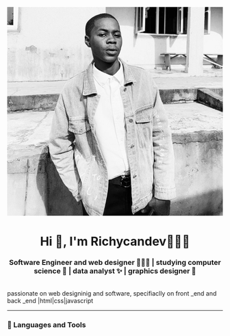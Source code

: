 <img src="WhatsApp Image 2024-01-20 at 4.38.47 AM.jpeg" alt="richy logo">
<br/>
<h1 align="center">Hi 👋, I'm Richycandev💖💖💖 </h1>
<h3 align="center">Software Engineer and web designer 👩🏾‍💻 | studying computer science 🎨 | data analyst ✨ | graphics designer 🧡 </h3>
<br/>
passionate on web designinig and software, specifiaclly on front _end and back _end |html|css|javascript
 <p align="left">
    
   </p>


   ---

   ### 🧰 Languages and Tools
